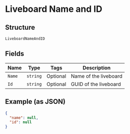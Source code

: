 
# Liveboard Name and ID

## Structure

`LiveboardNameAndID`

## Fields

| Name | Type | Tags | Description |
|  --- | --- | --- | --- |
| `Name` | `string` | Optional | Name of the liveboard |
| `Id` | `string` | Optional | GUID of the liveboard |

## Example (as JSON)

```json
{
  "name": null,
  "id": null
}
```

